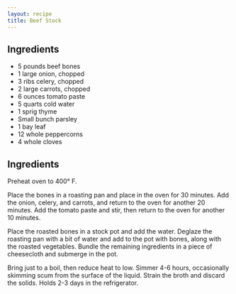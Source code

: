 ```yaml
---
layout: recipe
title: Beef Stock
---
```


## Ingredients

* 5 pounds beef bones
* 1 large onion, chopped
* 3 ribs celery, chopped
* 2 large carrots, chopped
* 6 ounces tomato paste
* 5 quarts cold water
* 1 sprig thyme
* Small bunch parsley
* 1 bay leaf
* 12 whole peppercorns
* 4 whole cloves

## Ingredients

Preheat oven to 400° F.

Place the bones in a roasting pan and place in the oven for 30 minutes.
Add the onion, celery, and carrots, and return to the oven for another
20 minutes. Add the tomato paste and stir, then return to the oven for
another 10 minutes.

Place the roasted bones in a stock pot and add the water. Deglaze the
roasting pan with a bit of water and add to the pot with bones, along
with the roasted vegetables. Bundle the remaining ingredients in a piece
of cheesecloth and submerge in the pot.

Bring just to a boil, then reduce heat to low. Simmer 4-6 hours,
occasionally skimming scum from the surface of the liquid. Strain the
broth and discard the solids. Holds 2-3 days in the refrigerator.
